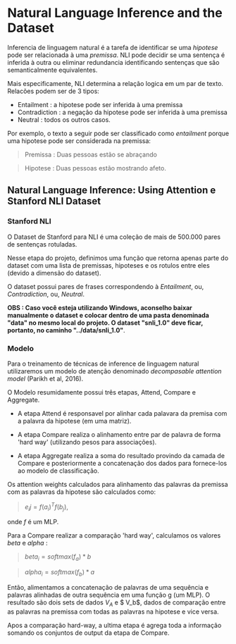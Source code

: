 # Natural Language Inference and the Dataset

Inferencia de linguagem natural é a tarefa de identificar se uma *hipotese* pode ser relacionada à uma *premissa*. NLI pode decidir se uma sentença é inferida à outra ou eliminar redundancia identificando sentenças que são semanticalmente equivalentes.

Mais especificamente, NLI determina a relação logica em um par de texto. Relacões podem ser de 3 tipos:

* Entailment : a hipotese pode ser inferida à uma premissa
* Contradiction : a negação da hipotese pode ser inferida à uma premissa
* Neutral : todos os outros casos.

Por exemplo, o texto a seguir pode ser classificado como *entailment* porque uma hipotese pode ser considerada na premissa:

> Premissa : Duas pessoas estão se abraçando

> Hipotese : Duas pessoas estão mostrando afeto.

## Natural Language Inference: Using Attention e Stanford NLI Dataset

### Stanford NLI
O Dataset de Stanford para NLI é uma coleção de mais de 500.000 pares de sentenças rotuladas.

Nesse etapa do projeto, definimos uma função que retorna apenas parte do dataset com uma lista de premissas, hipoteses e os rotulos entre eles (devido a dimensão do dataset).

O dataset possui pares de frases correspondendo à *Entailment*, ou, *Contradiction*, ou, *Neutral*.

**OBS : Caso você esteja utilizando Windows, aconselho baixar manualmente o dataset e colocar dentro de uma pasta denominada "data" no mesmo local do projeto. O dataset "snli_1.0" deve ficar, portanto, no caminho "../data/snli_1.0"**.

### Modelo

Para o treinamento de técnicas de inference de linguagem natural utilizaremos um modelo de atenção denominado *decompasable attention model* (Parikh et al, 2016).

O Modelo resumidamente possui três etapas, Attend, Compare e Aggregate.

* A etapa Attend é responsavel por alinhar cada palavara da premisa com a palavra da hipotese (em uma matriz).

* A etapa Compare realiza o alinhamento entre par de palavra de forma 'hard way' (utilizando pesos para associações). 

* A etapa Aggregate realiza a soma do resultado provindo da camada de Compare e posteriormente a concatenação dos dados para fornece-los ao modelo de classificação.

Os attention weights calculados para alinhamento das palavras da premissa com as palavras da hipotese são calculados como: 

> $e_ij = f(a_i)^T f(b_j)$,

onde $f$ é um MLP.

Para a Compare realizar a comparação 'hard way', calculamos os valores *beta* e *alpha* :

> $beta_i = softmax(f_a) * b$

> $alpha_i = softmax(f_b) * a$

Então, alimentamos a concatenação de palavras de uma sequência e palavras alinhadas de outra sequência em uma função g (um MLP). O resultado são dois sets de dados $V_A$ e $ V_b$, dados de comparação entre as palavras na premissa com todas as palavras na hipotese e vice versa.

Apos a comparação hard-way, a ultima etapa é agrega toda a informação somando os conjuntos de output da etapa de Compare.
